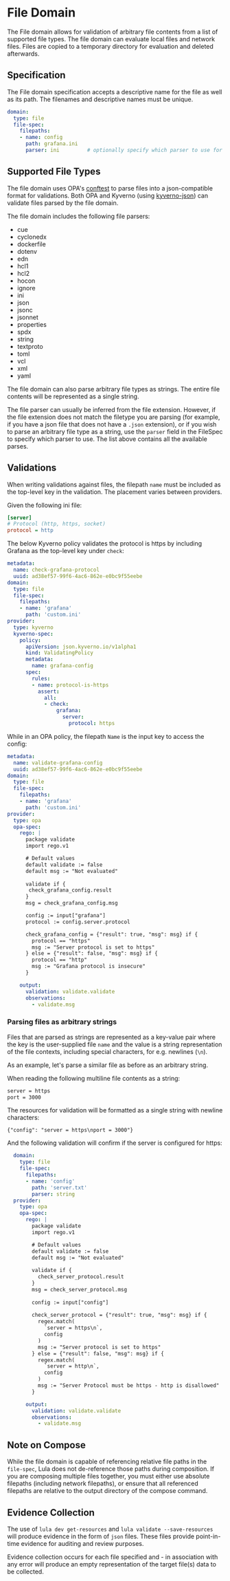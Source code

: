 # File Domain
The File domain allows for validation of arbitrary file contents from a list of supported file types. The file domain can evaluate local files and network files. Files are copied to a temporary directory for evaluation and deleted afterwards.

## Specification
The File domain specification accepts a descriptive name for the file as well as its path. The filenames and descriptive names must be unique.

```yaml
domain:
  type: file
  file-spec:
    filepaths:
    - name: config
      path: grafana.ini
      parser: ini         # optionally specify which parser to use for the file type
```

## Supported File Types
The file domain uses OPA's [conftest](https://conftest.dev) to parse files into a json-compatible format for validations. Both OPA and Kyverno (using [kyverno-json](https://kyverno.github.io/kyverno-json/latest/)) can validate files parsed by the file domain.

The file domain includes the following file parsers:
* cue
* cyclonedx
* dockerfile
* dotenv
* edn
* hcl1
* hcl2
* hocon
* ignore
* ini
* json
* jsonc
* jsonnet
* properties
* spdx
* string
* textproto
* toml
* vcl
* xml
* yaml

The file domain can also parse arbitrary file types as strings. The entire file contents will be represented as a single string.

The file parser can usually be inferred from the file extension. However, if the file extension does not match the filetype you are parsing (for example, if you have a json file that does not have a `.json` extension), or if you wish to parse an arbitrary file type as a string, use the `parser` field in the FileSpec to specify which parser to use. The list above contains all the available parses. 

## Validations
When writing validations against files, the filepath `name` must be included as
the top-level key in the validation. The placement varies between providers.

Given the following ini file:

```grafana.ini
[server]
# Protocol (http, https, socket)
protocol = http
```

The below Kyverno policy validates the protocol is https by including Grafana as the top-level key under `check`:

```yaml
metadata:
  name: check-grafana-protocol
  uuid: ad38ef57-99f6-4ac6-862e-e0bc9f55eebe
domain:
  type: file
  file-spec:
    filepaths:
    - name: 'grafana'
      path: 'custom.ini'
provider:
  type: kyverno
  kyverno-spec:
    policy:
      apiVersion: json.kyverno.io/v1alpha1
      kind: ValidatingPolicy
      metadata:
        name: grafana-config
      spec:
        rules:
        - name: protocol-is-https
          assert:
            all:
            - check:
                grafana:
                  server:
                    protocol: https
```

While in an OPA policy, the filepath `Name` is the input key to access the config:

```yaml
metadata:
  name: validate-grafana-config
  uuid: ad38ef57-99f6-4ac6-862e-e0bc9f55eebe
domain:
  type: file
  file-spec:
    filepaths:
    - name: 'grafana'
      path: 'custom.ini'
provider:
  type: opa
  opa-spec:
    rego: |
      package validate
      import rego.v1

      # Default values
      default validate := false
      default msg := "Not evaluated"
      
      validate if {
       check_grafana_config.result
      }
      msg = check_grafana_config.msg

      config := input["grafana"]
      protocol := config.server.protocol

      check_grafana_config = {"result": true, "msg": msg} if {
        protocol == "https"
        msg := "Server protocol is set to https"
      } else = {"result": false, "msg": msg} if {
        protocol == "http"
        msg := "Grafana protocol is insecure"
      }

    output:
      validation: validate.validate
      observations:
        - validate.msg
```

### Parsing files as arbitrary strings
Files that are parsed as strings are represented as a key-value pair where the key is the user-supplied file `name` and the value is a string representation of the file contexts, including special characters, for e.g. newlines (`\n`). 

As an example, let's parse a similar file as before as an arbitrary string. 

When reading the following multiline file contents as a string:
```server.txt
server = https
port = 3000
```

The resources for validation will be formatted as a single string with newline characters:

```
{"config": "server = https\nport = 3000"}
```

And the following validation will confirm if the server is configured for https:
```validation.yaml
  domain:
    type: file
    file-spec:
      filepaths:
      - name: 'config'
        path: 'server.txt'
        parser: string
  provider:
    type: opa
    opa-spec:
      rego: |
        package validate
        import rego.v1

        # Default values
        default validate := false
        default msg := "Not evaluated"
        
        validate if {
          check_server_protocol.result
        }
        msg = check_server_protocol.msg
        
        config := input["config"]
        
        check_server_protocol = {"result": true, "msg": msg} if {
          regex.match(
            `server = https\n`,
            config
          )
          msg := "Server protocol is set to https"
        } else = {"result": false, "msg": msg} if {
          regex.match(
            `server = http\n`,
            config
          )
          msg := "Server Protocol must be https - http is disallowed"
        }

      output:
        validation: validate.validate
        observations:
          - validate.msg
```

## Note on Compose
While the file domain is capable of referencing relative file paths in the `file-spec`, Lula does not de-reference those paths during composition. If you are composing multiple files together, you must either use absolute filepaths (including network filepaths), or ensure that all referenced filepaths are relative to the output directory of the compose command. 

## Evidence Collection

The use of `lula dev get-resources` and `lula validate --save-resources` will produce evidence in the form of `json` files. These files provide point-in-time evidence for auditing and review purposes.

Evidence collection occurs for each file specified and - in association with any error will produce an empty representation of the target file(s) data to be collected.
